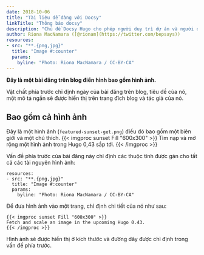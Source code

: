 ```yaml
---
date: 2018-10-06
title: "Tài liệu dễ dàng với Docsy"
linkTitle: "Thông báo docsy"
description: "Chủ đề Docsy Hugo cho phép người duy trì dự án và người đóng góp tập trung vào nội dung, không phải để phát minh lại cơ sở hạ tầng trang web từ đầu"
author: Riona MacNamara ([@rionam](https://twitter.com/bepsays))
resources:
- src: "**.{png,jpg}"
  title: "Image #:counter"
  params:
    byline: "Photo: Riona MacNamara / CC-BY-CA"
---
```


**Đây là một bài đăng trên blog điển hình bao gồm hình ảnh.**

Vật chất phía trước chỉ định ngày của bài đăng trên blog, tiêu đề của nó, một mô tả ngắn sẽ được hiển thị trên trang đích blog và tác giả của nó.

## Bao gồm cả hình ảnh

Đây là một hình ảnh (`featured-sunset-get.png`) điều đó bao gồm một biên giới và một chú thích.
{{< imgproc sunset Fill "600x300" >}}
Tìm nạp và mở rộng một hình ảnh trong Hugo 0,43 sắp tới.
{{< /imgproc >}}

Vấn đề phía trước của bài đăng này chỉ định các thuộc tính được gán cho tất cả các tài nguyên hình ảnh:

```
resources:
- src: "**.{png,jpg}"
  title: "Image #:counter"
  params:
    byline: "Photo: Riona MacNamara / CC-BY-CA"
```

Để đưa hình ảnh vào một trang, chỉ định chi tiết của nó như sau:

```
{{< imgproc sunset Fill "600x300" >}}
Fetch and scale an image in the upcoming Hugo 0.43.
{{< /imgproc >}}
```

Hình ảnh sẽ được hiển thị ở kích thước và đường dây được chỉ định trong vấn đề phía trước.